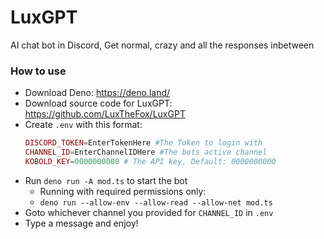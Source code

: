 # LuxGPT
 AI chat bot in Discord, Get normal, crazy and all the responses inbetween

### How to use
 - Download Deno: https://deno.land/
 - Download source code for LuxGPT: https://github.com/LuxTheFox/LuxGPT
 - Create `.env` with this format:
	```php
	DISCORD_TOKEN=EnterTokenHere #The Token to login with
	CHANNEL_ID=EnterChannelIDHere #The bots active channel
	KOBOLD_KEY=0000000000 # The API key, Default: 0000000000
	```
 - Run `deno run -A mod.ts` to start the bot
	 - Running with required permissions only:
	 - `deno run --allow-env --allow-read --allow-net mod.ts`
- Goto whichever channel you provided for `CHANNEL_ID` in `.env`
- Type a message and enjoy!
